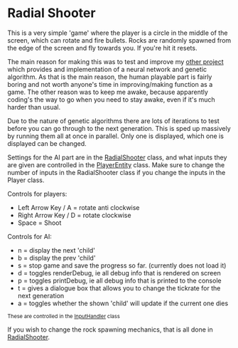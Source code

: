 # Radial Shooter
This is a very simple 'game' where the player is a circle in the middle of the screen, which can rotate and fire bullets.
Rocks are randomly spawned from the edge of the screen and fly towards you. If you're hit it resets.

The main reason for making this was to test and improve my [other project](https://github.com/hii488/AI-Base-GANN) which provides and implementation of a neural network and genetic algorithm.
As that is the main reason, the human playable part is fairly boring and not worth anyone's time in improving/making function as a game. The other reason was to keep me awake, because apparently coding's the way to go when you need to stay awake, even if it's much harder than usual.

Due to the nature of genetic algorithms there are lots of iterations to test before you can go through to the next generation. This is sped up massively by running them all at once in parallel. Only one is displayed, which one is displayed can be changed.

Settings for the AI part are in the [RadialShooter](../ai/src/me/laurence/RadialShooter.java) class, and what inputs they are given are controlled in the [PlayerEntity](../ai/src/me/laurence/entities/PlayerEntity.java) class. Make sure to change the number of inputs in the RadialShooter class if you change the inputs in the Player class.

Controls for players:
- Left Arrow Key / A = rotate anti clockwise
- Right Arrow Key / D = rotate clockwise
- Space = Shoot

Controls for AI:
- n = display the next 'child'
- b = display the prev 'child'
- s = stop game and save the progress so far. (currently does not load it)
- d = toggles renderDebug, ie all debug info that is rendered on screen
- p = toggles printDebug, ie all debug info that is printed to the console
- t = gives a dialogue box that allows you to change the tickrate for the next generation
- a = toggles whether the shown 'child' will update if the current one dies

<sup> These are controlled in the <a href="https://github.com/hii488/Radial-Shooter/blob/AI/src/me/laurence/radialShooter/graphics/InputHandler.java">InputHandler</a> class</sup>

If you wish to change the rock spawning mechanics, that is all done in [RadialShooter](../ai/src/me/laurence/RadialShooter.java).